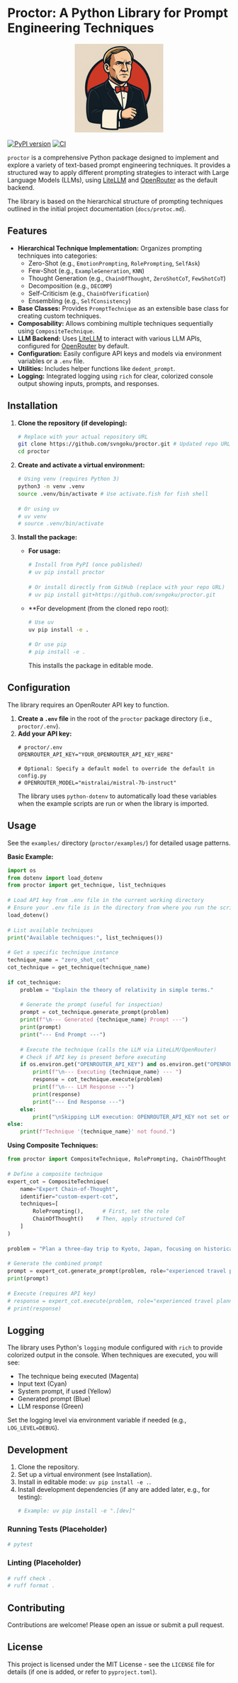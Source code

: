 # Proctor: A Python Library for Prompt Engineering Techniques

<p align="center">
  <img src="assets/proctor.png" alt="Proctor Logo" width="200"/>
</p>

[![PyPI version](https://badge.fury.io/py/proctor.svg)](https://badge.fury.io/py/proctor) <!-- Placeholder: Replace once published -->
[![CI](https://github.com/svngoku/proctor/actions/workflows/python-package.yml/badge.svg)](https://github.com/svngoku/proctor/actions/workflows/python-package.yml) <!-- Updated username/repo -->

`proctor` is a comprehensive Python package designed to implement and explore a variety of text-based prompt engineering techniques. It provides a structured way to apply different prompting strategies to interact with Large Language Models (LLMs), using [LiteLLM](https://github.com/BerriAI/litellm) and [OpenRouter](https://openrouter.ai/) as the default backend.

The library is based on the hierarchical structure of prompting techniques outlined in the initial project documentation (`docs/protoc.md`).

## Features

*   **Hierarchical Technique Implementation:** Organizes prompting techniques into categories:
    *   Zero-Shot (e.g., `EmotionPrompting`, `RolePrompting`, `SelfAsk`)
    *   Few-Shot (e.g., `ExampleGeneration`, `KNN`)
    *   Thought Generation (e.g., `ChainOfThought`, `ZeroShotCoT`, `FewShotCoT`)
    *   Decomposition (e.g., `DECOMP`)
    *   Self-Criticism (e.g., `ChainOfVerification`)
    *   Ensembling (e.g., `SelfConsistency`)
*   **Base Classes:** Provides `PromptTechnique` as an extensible base class for creating custom techniques.
*   **Composability:** Allows combining multiple techniques sequentially using `CompositeTechnique`.
*   **LLM Backend:** Uses [LiteLLM](https://github.com/BerriAI/litellm) to interact with various LLM APIs, configured for [OpenRouter](https://openrouter.ai/) by default.
*   **Configuration:** Easily configure API keys and models via environment variables or a `.env` file.
*   **Utilities:** Includes helper functions like `dedent_prompt`.
*   **Logging:** Integrated logging using `rich` for clear, colorized console output showing inputs, prompts, and responses.

## Installation

1.  **Clone the repository (if developing):**
    ```bash
    # Replace with your actual repository URL
    git clone https://github.com/svngoku/proctor.git # Updated repo URL
    cd proctor
    ```

2.  **Create and activate a virtual environment:**
    ```bash
    # Using venv (requires Python 3)
    python3 -m venv .venv
    source .venv/bin/activate # Use activate.fish for fish shell
    
    # Or using uv
    # uv venv
    # source .venv/bin/activate
    ```

3.  **Install the package:**
    *   **For usage:**
        ```bash
        # Install from PyPI (once published)
        # uv pip install proctor 
        
        # Or install directly from GitHub (replace with your repo URL)
        # uv pip install git+https://github.com/svngoku/proctor.git
        ```
    *   **For development (from the cloned repo root):
        ```bash
        # Use uv
        uv pip install -e .
        
        # Or use pip
        # pip install -e .
        ```
        This installs the package in editable mode.

## Configuration

The library requires an OpenRouter API key to function.

1.  **Create a `.env` file** in the root of the `proctor` package directory (i.e., `proctor/.env`).
2.  **Add your API key:**
    ```dotenv
    # proctor/.env
    OPENROUTER_API_KEY="YOUR_OPENROUTER_API_KEY_HERE"
    
    # Optional: Specify a default model to override the default in config.py
    # OPENROUTER_MODEL="mistralai/mistral-7b-instruct"
    ```
    The library uses `python-dotenv` to automatically load these variables when the example scripts are run or when the library is imported.

## Usage

See the `examples/` directory (`proctor/examples/`) for detailed usage patterns.

**Basic Example:**

```python
import os
from dotenv import load_dotenv
from proctor import get_technique, list_techniques

# Load API key from .env file in the current working directory
# Ensure your .env file is in the directory from where you run the script
load_dotenv()

# List available techniques
print("Available techniques:", list_techniques())

# Get a specific technique instance
technique_name = "zero_shot_cot"
cot_technique = get_technique(technique_name)

if cot_technique:
    problem = "Explain the theory of relativity in simple terms."
    
    # Generate the prompt (useful for inspection)
    prompt = cot_technique.generate_prompt(problem)
    print(f"\n--- Generated {technique_name} Prompt ---")
    print(prompt)
    print("--- End Prompt ---")

    # Execute the technique (calls the LLM via LiteLLM/OpenRouter)
    # Check if API key is present before executing
    if os.environ.get("OPENROUTER_API_KEY") and os.environ.get("OPENROUTER_API_KEY") != "YOUR_API_KEY_HERE":
        print(f"\n--- Executing {technique_name} --- ")
        response = cot_technique.execute(problem)
        print(f"\n--- LLM Response ---")
        print(response)
        print("--- End Response ---")
    else:
        print("\nSkipping LLM execution: OPENROUTER_API_KEY not set or is placeholder in .env file.")
else:
    print(f"Technique '{technique_name}' not found.")

```

**Using Composite Techniques:**

```python
from proctor import CompositeTechnique, RolePrompting, ChainOfThought

# Define a composite technique
expert_cot = CompositeTechnique(
    name="Expert Chain-of-Thought",
    identifier="custom-expert-cot",
    techniques=[
        RolePrompting(),      # First, set the role
        ChainOfThought()    # Then, apply structured CoT
    ]
)

problem = "Plan a three-day trip to Kyoto, Japan, focusing on historical sites."

# Generate the combined prompt
prompt = expert_cot.generate_prompt(problem, role="experienced travel planner")
print(prompt)

# Execute (requires API key)
# response = expert_cot.execute(problem, role="experienced travel planner")
# print(response)
```

## Logging

The library uses Python's `logging` module configured with `rich` to provide colorized output in the console. When techniques are executed, you will see:

*   The technique being executed (Magenta)
*   Input text (Cyan)
*   System prompt, if used (Yellow)
*   Generated prompt (Blue)
*   LLM response (Green)

Set the logging level via environment variable if needed (e.g., `LOG_LEVEL=DEBUG`).

## Development

1.  Clone the repository.
2.  Set up a virtual environment (see Installation).
3.  Install in editable mode: `uv pip install -e .`.
4.  Install development dependencies (if any are added later, e.g., for testing):
    ```bash
    # Example: uv pip install -e ".[dev]"
    ```

### Running Tests (Placeholder)

```bash
# pytest
```

### Linting (Placeholder)

```bash
# ruff check .
# ruff format .
```

## Contributing

Contributions are welcome! Please open an issue or submit a pull request.

## License

This project is licensed under the MIT License - see the `LICENSE` file for details (if one is added, or refer to `pyproject.toml`).